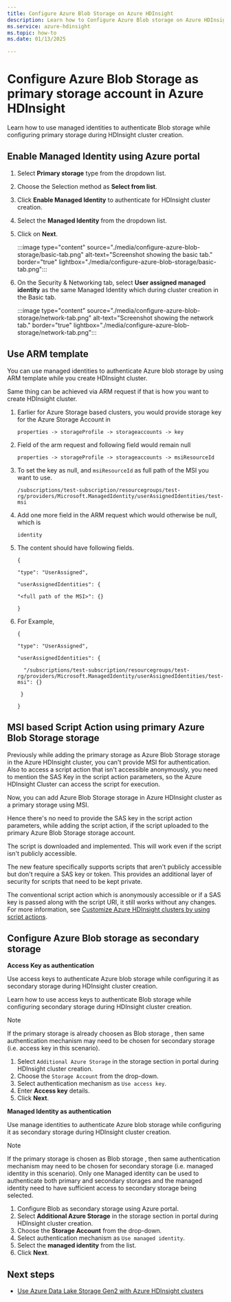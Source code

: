 ```yaml
---
title: Configure Azure Blob Storage on Azure HDInsight 
description: Learn how to Configure Azure Blob storage on Azure HDInsight.
ms.service: azure-hdinsight
ms.topic: how-to
ms.date: 01/13/2025

---
```

# Configure Azure Blob Storage as primary storage account in Azure HDInsight

Learn how to use managed identities to authenticate Blob storage while configuring primary storage during HDInsight cluster creation.  

## Enable Managed Identity using Azure portal

1. Select **Primary storage** type from the dropdown list.

1. Choose the Selection method as **Select from list**.

1. Click **Enable Managed Identity** to authenticate for HDInsight cluster creation. 

1. Select the **Managed Identity** from the dropdown list.

1. Click on **Next**.

   :::image type="content" source="./media/configure-azure-blob-storage/basic-tab.png" alt-text="Screenshot showing the basic tab." border="true" lightbox="./media/configure-azure-blob-storage/basic-tab.png":::

1. On the Security & Networking tab, select **User assigned managed identity** as the same Managed Identity which during cluster creation in the Basic tab. 

     :::image type="content" source="./media/configure-azure-blob-storage/network-tab.png" alt-text="Screenshot showing the network tab." border="true" lightbox="./media/configure-azure-blob-storage/network-tab.png":::  

## Use ARM template  

You can use managed identities to authenticate Azure blob storage by using ARM template while you create HDInsight cluster. 

Same thing can be achieved via ARM request if that is how you want to create HDInsight cluster. 

1. Earlier for Azure Storage based clusters, you would provide storage key for the Azure Storage Account in  

    ```
    properties -> storageProfile -> storageaccounts -> key
    ```

1. Field of the arm request and following field would remain null 

    ```
    properties -> storageProfile -> storageaccounts -> msiResourceId 
    ```
1. To set the key as null, and `msiResourceId` as full path of the MSI you want to use. 

    ```
    /subscriptions/test-subscription/resourcegroups/test-rg/providers/Microsoft.ManagedIdentity/userAssignedIdentities/test-msi 
    ```
1. Add one more field in the ARM request which would otherwise be null, which is  

    `identity`

1. The content should have following fields.

    ```
    { 

    "type": "UserAssigned", 

    "userAssignedIdentities": { 

    "<full path of the MSI>": {} 

    } 
    ```
1. For Example, 

    ```
    { 

    "type": "UserAssigned", 

    "userAssignedIdentities": { 

      "/subscriptions/test-subscription/resourcegroups/test-rg/providers/Microsoft.ManagedIdentity/userAssignedIdentities/test-msi": {} 

     } 

    } 
    ```  

## MSI based Script Action using primary Azure Blob Storage storage 

Previously while adding the primary storage as Azure Blob Storage storage in the Azure HDInsight cluster, you can't provide MSI for authentication. 
Also to access a script action that isn't accessible anonymously, you need to mention the SAS Key in the script action parameters, so the Azure HDInsight Cluster can access the script for execution.

Now, you can add Azure Blob Storage storage in Azure HDInsight cluster as a primary storage using MSI. 

Hence there's no need to provide the SAS key in the script action parameters, while adding the script action, if the script uploaded to the  primary Azure Blob Storage storage account. 

The script is downloaded and implemented. This will work even if the script isn't publicly accessible. 

The new feature specifically supports scripts that aren't publicly accessible but don't require a SAS key or token. This provides an additional layer of security for scripts that need to be kept private. 

The conventional script action which is anonymously accessible or if a SAS key is passed along with the script URI, it still works without any changes. For more information, see [Customize Azure HDInsight clusters by using script actions](./hdinsight-hadoop-customize-cluster-linux.md). 

## Configure Azure Blob storage as secondary storage

**Access Key as authentication**
 
Use access keys to authenticate Azure blob storage while configuring it as secondary storage during HDInsight cluster creation.

Learn how to use access keys to authenticate Blob storage while configuring secondary storage during HDInsight cluster creation.  

> [!NOTE]
> If the primary storage is already choosen as Blob storage , then same authentication mechanism may need to be chosen for secondary storage (i.e. access key in this scenario).


1. Select `Additional Azure Storage` in the storage section in portal during HDInsight cluster creation. 
1. Choose the `Storage Account` from the drop-down. 
1. Select authentication mechanism as `Use access key`. 
1. Enter **Access key** details.
1. Click **Next**.

 **Managed Identity as authentication**

Use manage identities to authenticate Azure blob storage while configuring it as secondary storage during HDInsight cluster creation. 

> [!NOTE]
> If the primary storage is chosen as Blob storage , then same authentication mechanism may need to be chosen for secondary storage (i.e. managed identity in this scenario). Only one Managed identity can be used to authenticate both primary and secondary storages and the managed identity need to have sufficient access to secondary storage being selected. 

1. Configure Blob as secondary storage using Azure portal. 
1. Select **Additional Azure Storage** in the storage section in portal during HDInsight cluster creation. 
1. Choose the **Storage Account** from the drop-down. 
1. Select authentication mechanism as `Use managed identity`. 
1. Select the **managed identity** from the list. 
1. Click **Next**.

## Next steps

* [Use Azure Data Lake Storage Gen2 with Azure HDInsight clusters](./hdinsight-managed-identities.md)
